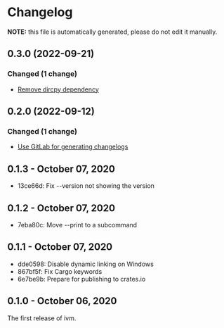 # Changelog

**NOTE:** this file is automatically generated, please do not edit it manually.

<!-- new section -->

## 0.3.0 (2022-09-21)

### Changed (1 change)

- [Remove dircpy dependency](inko-lang/ivm@cb0084435db345041a2e78a39a6fe510eb8a6221)

## 0.2.0 (2022-09-12)

### Changed (1 change)

- [Use GitLab for generating changelogs](inko-lang/ivm@074d52b2f6e2ddf9c70bbad9caeb0586551586aa)

## 0.1.3 - October 07, 2020

* 13ce66d: Fix --version not showing the version

## 0.1.2 - October 07, 2020

* 7eba80c: Move --print to a subcommand

## 0.1.1 - October 07, 2020

* dde0598: Disable dynamic linking on Windows
* 867bf5f: Fix Cargo keywords
* 6e7be9b: Prepare for publishing to crates.io

## 0.1.0 - October 06, 2020

The first release of ivm.
